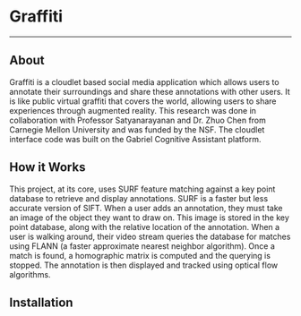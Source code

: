 # Graffiti
---
## About

Graffiti is a cloudlet based social media application which allows users to annotate their surroundings and share these annotations with other users.  It is like public virtual graffiti that covers the world, allowing users to share experiences through augmented reality.  This research was done in collaboration with Professor Satyanarayanan and Dr. Zhuo Chen from Carnegie Mellon University and was funded by the NSF.  The cloudlet interface code was built on the Gabriel Cognitive Assistant platform.

## How it Works

This project, at its core, uses SURF feature matching against a key point database to retrieve and display annotations.  SURF is a faster but less accurate version of SIFT.  When a user adds an annotation, they must take an image of the object they want to draw on.  This image is stored in the key point database, along with the relative location of the annotation.  When a user is walking around, their video stream queries the database for matches using FLANN (a faster approximate nearest neighbor algorithm).  Once a match is found, a homographic matrix is computed and the querying is stopped.  The annotation is then displayed and tracked using optical flow algorithms.

## Installation


